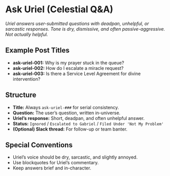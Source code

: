 # Ask Uriel (Celestial Q&A)

*Uriel answers user-submitted questions with deadpan, unhelpful, or sarcastic responses. Tone is dry, dismissive, and often passive-aggressive. Not actually helpful.*

## Example Post Titles
- **ask-uriel-001:** Why is my prayer stuck in the queue?
- **ask-uriel-002:** How do I escalate a miracle request?
- **ask-uriel-003:** Is there a Service Level Agreement for divine intervention?

## Structure
- **Title:** Always `ask-uriel-###` for serial consistency.
- **Question:** The user’s question, written in-universe.
- **Uriel’s response:** Short, deadpan, and often unhelpful answer.
- **Status:** `Ignored` / `Escalated to Gabriel` / `Filed Under 'Not My Problem'`
- **(Optional) Slack thread:** For follow-up or team banter.

## Special Conventions
- Uriel’s voice should be dry, sarcastic, and slightly annoyed.
- Use blockquotes for Uriel’s commentary.
- Keep answers brief and in-character.
